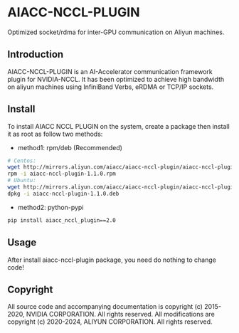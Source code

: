 # AIACC-NCCL-PLUGIN

Optimized socket/rdma for inter-GPU communication on Aliyun machines.

## Introduction

AIACC-NCCL-PLUGIN is an AI-Accelerator communication framework plugin for NVIDIA-NCCL.
It has been optimized to achieve high bandwidth on aliyun machines using InfiniBand Verbs, eRDMA or TCP/IP sockets.

## Install

To install AIACC NCCL PLUGIN on the system, create a package then install it as root as follow two methods:

- method1: rpm/deb (Recommended)
```sh
# Centos:
wget http://mirrors.aliyun.com/aiacc/aiacc-nccl-plugin/aiacc-nccl-plugin-1.1.0.rpm
rpm -i aiacc-nccl-plugin-1.1.0.rpm
# Ubuntu:
wget http://mirrors.aliyun.com/aiacc/aiacc-nccl-plugin/aiacc-nccl-plugin-1.1.0.deb
dpkg -i aiacc-nccl-plugin-1.1.0.deb
```

- method2: python-pypi
```sh
pip install aiacc_nccl_plugin==2.0
```

## Usage

After install aiacc-nccl-plugin package, you need do nothing to change code!

## Copyright

All source code and accompanying documentation is copyright (c) 2015-2020, NVIDIA CORPORATION. All rights reserved.
All modifications are copyright (c) 2020-2024, ALIYUN CORPORATION. All rights reserved.
